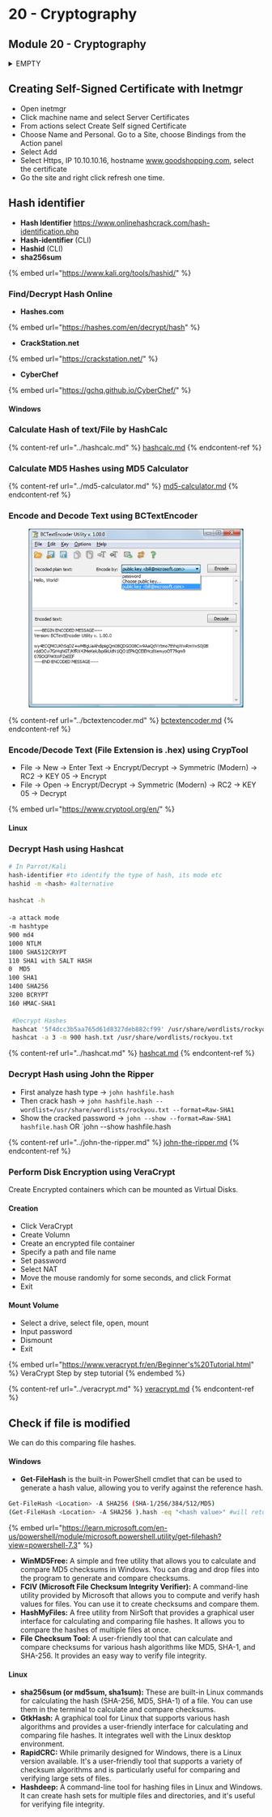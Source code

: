 # 20 - Cryptography

## **Module 20 - Cryptography**

<details>

<summary>EMPTY</summary>



</details>

####

## Creating Self-Signed Certificate with Inetmgr

* Open inetmgr
* Click machine name and select Server Certificates
* From actions select Create Self signed Certificate
* Choose Name and Personal. Go to a Site, choose Bindings from the Action panel
* Select Add
* Select Https, IP 10.10.10.16, hostname www.goodshopping.com, select the certificate
* Go the site and right click refresh one time.

## Hash identifier

* **Hash Identifier** https://www.onlinehashcrack.com/hash-identification.php
* **Hash-identifier** (CLI)
* **Hashid** (CLI)
* **sha256sum**

{% embed url="https://www.kali.org/tools/hashid/" %}

### Find/Decrypt Hash Online

* **Hashes.com**

{% embed url="https://hashes.com/en/decrypt/hash" %}

* **CrackStation.net**

{% embed url="https://crackstation.net/" %}

* **CyberChef**

{% embed url="https://gchq.github.io/CyberChef/" %}

#### Windows

### Calculate Hash of text/File by HashCalc

{% content-ref url="../hashcalc.md" %}
[hashcalc.md](../hashcalc.md)
{% endcontent-ref %}

### **Calculate MD5 Hashes using MD5 Calculator**

{% content-ref url="../md5-calculator.md" %}
[md5-calculator.md](../md5-calculator.md)
{% endcontent-ref %}

### Encode and Decode Text using BCTextEncoder

<div align="left">

<figure><img src="../../.gitbook/assets/image (8).png" alt=""><figcaption></figcaption></figure>

</div>

{% content-ref url="../bctextencoder.md" %}
[bctextencoder.md](../bctextencoder.md)
{% endcontent-ref %}

### Encode/Decode Text (File Extension is .hex) using CrypTool

* File → New → Enter Text → Encrypt/Decrypt → Symmetric (Modern) → RC2 → KEY 05 → Encrypt
* File → Open → Encrypt/Decrypt → Symmetric (Modern) → RC2 → KEY 05 → Decrypt

{% embed url="https://www.cryptool.org/en/" %}

#### Linux

### Decrypt Hash using Hashcat

```bash
# In Parrot/Kali
hash-identifier #to identify the type of hash, its mode etc
hashid -m <hash> #alternative
 
hashcat -h

-a attack mode
-m hashtype
900 md4
1000 NTLM
1800 SHA512CRYPT
110 SHA1 with SALT HASH
0  MD5
100 SHA1
1400 SHA256
3200 BCRYPT
160 HMAC-SHA1
        
 #Decrypt Hashes
 hashcat '5f4dcc3b5aa765d61d8327deb882cf99' /usr/share/wordlists/rockyou.txt
 hashcat -a 3 -m 900 hash.txt /usr/share/wordlists/rockyou.txt
```

{% content-ref url="../hashcat.md" %}
[hashcat.md](../hashcat.md)
{% endcontent-ref %}

### **Decrypt Hash using John the Ripper**

* First analyze hash type -> `john hashfile.hash`
* Then crack hash -> `john hashfile.hash --wordlist=/usr/share/wordlists/rockyou.txt --format=Raw-SHA1`
* Show the cracked password -> `john --show --format=Raw-SHA1 hashfile.hash` OR \`john --show hashfile.hash

{% content-ref url="../john-the-ripper.md" %}
[john-the-ripper.md](../john-the-ripper.md)
{% endcontent-ref %}

### **Perform Disk Encryption using VeraCrypt**

Create Encrypted containers which can be mounted as Virtual Disks.

#### Creation

* Click VeraCrypt
* Create Volumn
* Create an encrypted file container
* Specify a path and file name
* Set password
* Select NAT
* Move the mouse randomly for some seconds, and click Format
* Exit

#### Mount Volume

* Select a drive, select file, open, mount
* Input password
* Dismount
* Exit

{% embed url="https://www.veracrypt.fr/en/Beginner's%20Tutorial.html" %}
VeraCrypt Step by step tutorial
{% endembed %}

{% content-ref url="../veracrypt.md" %}
[veracrypt.md](../veracrypt.md)
{% endcontent-ref %}

## Check if file is modified

We can do this comparing file hashes.

#### Windows

* **Get-FileHash** is the built-in PowerShell cmdlet that can be used to generate a hash value, allowing you to verify against the reference hash.

```bash
Get-FileHash <Location> -A SHA256 (SHA-1/256/384/512/MD5)
(Get-FileHash <Location> -A SHA256 ).hash -eq "<hash value>" #will return true or false
```

{% embed url="https://learn.microsoft.com/en-us/powershell/module/microsoft.powershell.utility/get-filehash?view=powershell-7.3" %}

* **WinMD5Free:** A simple and free utility that allows you to calculate and compare MD5 checksums in Windows. You can drag and drop files into the program to generate and compare checksums.
* **FCIV (Microsoft File Checksum Integrity Verifier):** A command-line utility provided by Microsoft that allows you to compute and verify hash values for files. You can use it to create checksums and compare them.
* **HashMyFiles:** A free utility from NirSoft that provides a graphical user interface for calculating and comparing file hashes. It allows you to compare the hashes of multiple files at once.
* **File Checksum Tool:** A user-friendly tool that can calculate and compare checksums for various hash algorithms like MD5, SHA-1, and SHA-256. It provides an easy way to verify file integrity.

#### Linux

* **sha256sum (or md5sum, sha1sum):** These are built-in Linux commands for calculating the hash (SHA-256, MD5, SHA-1) of a file. You can use them in the terminal to calculate and compare checksums.
* **GtkHash:** A graphical tool for Linux that supports various hash algorithms and provides a user-friendly interface for calculating and comparing file hashes. It integrates well with the Linux desktop environment.
* **RapidCRC:** While primarily designed for Windows, there is a Linux version available. It's a user-friendly tool that supports a variety of checksum algorithms and is particularly useful for comparing and verifying large sets of files.
* **Hashdeep:** A command-line tool for hashing files in Linux and Windows. It can create hash sets for multiple files and directories, and it's useful for verifying file integrity.

